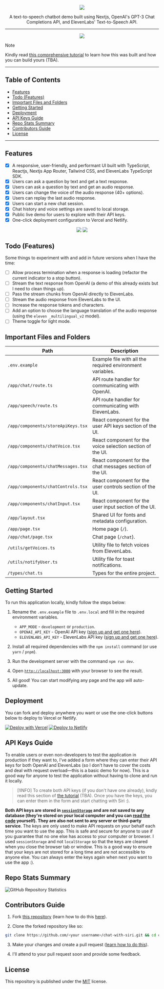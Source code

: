<div align="center">

![](./public/logo.svg)

A text-to-speech chatbot demo built using Nextjs, OpenAI's GPT-3 Chat Completions API, and ElevenLabs' Text-to-Speech API.

---

![](./public/demo.png)

</div>

> [!NOTE]
>
> Kindly read [this comprehensive tutorial]() to learn how this was built and how you can build yours (TBA).

---

## Table of Contents

* [Features](#features)
* [Todo (Features)](#todo-features)
* [Important Files and Folders](#important-files-and-folders)
* [Getting Started](#getting-started)
* [Deployment](#deployment)
* [API Keys Guide](#api-keys-guide)
* [Repo Stats Summary](#repo-stats-summary)
* [Contributors Guide](#contributors-guide)
* [License](#license)

---

## Features

* [x] A responsive, user-friendly, and performant UI built with TypeScript, Reactjs, Nextjs App Router, Tailwind CSS, and ElevenLabs TypeScript SDK.
* [x] Users can ask a question by text and get a text response.
* [x] Users can ask a question by text and get an audio response.
* [x] Users can change the voice of the audio response (40+ options).
* [x] Users can replay the last audio response.
* [x] Users can start a new chat session.
* [x] Chat history and voice settings are saved to local storage.
* [x] Public live demo for users to explore with their API keys.
* [x] One-click deployment configuration to Vercel and Netlify.

<div align="center">

![](./public/flow-dark.png#gh-dark-mode-only)
![](./public/flow-light.png#gh-light-mode-only)

</div>

## Todo (Features)

Some things to experiment with and add in future versions when I have the time:

* [ ] Allow process termination when a response is loading (refactor the current indicator to a stop button).
* [ ] Stream the text response from OpenAI (a demo of this already exists but I need to clean things up).
* [ ] Pass the stream chunks from OpenAI directly to ElevenLabs.
* [ ] Stream the audio response from ElevenLabs to the UI.
* [ ] Increase the response tokens and characters.
* [ ] Add an option to choose the language translation of the audio response (using the `eleven _multilingual_v2` model).
* [ ] Theme toggle for light mode.

## Important Files and Folders

| **Path**                           | **Description**                                 |
| ---------------------------------- | ----------------------------------------------- |
| `.env.example`                     | Example file with all the required environment variables.                           |  
| `/app/chat/route.ts`               | API route handler for communicating with OpenAI.                              |
| `/app/speech/route.ts`             | API route handler for communicating with ElevenLabs.                          |
| `/app/components/storeApiKeys.tsx` | React component for the user API keys section of the UI.                              |
| `/app/components/chatVoice.tsx`    | React component for the voice selection section of the UI.                   |
| `/app/components/chatMessages.tsx` | React component for the chat messages section of the UI.                              |
| `/app/components/chatControls.tsx` | React component for the user controls section of the UI.                              |
| `/app/components/chatInput.tsx`    | React component for the user input section of the UI.                                  |
| `/app/layout.tsx`                  | Shared UI for fonts and metadata configuration.                       |
| `/app/page.tsx`                    | Home page (`/`).                                 |
| `/app/chat/page.tsx`               | Chat page (`/chat`).                             |
| `/utils/getVoices.ts`              | Utility file to fetch voices from ElevenLabs.    |
| `/utils/notifyUser.ts`             | Utility file for toast notifications.            |
| `/types/chat.ts`                   | Types for the entire project.                    |

## Getting Started

To run this application locally, kindly follow the steps below:

1. Rename the `.env.example` file to `.env.local` and fill in the required environment variables.
    * `APP_MODE` - `development` or `production`.
    * `OPENAI_API_KEY` - OpenAI API key ([sign up and get one here](https://platform.openai.com/api-keys)).
    * `ELEVENLABS_API_KEY` - ElevenLabs API key ([sign up and get one here](http://elevenlabs.io/?from=bolajiayodeji2995)).

2. Install all required dependencies with the `npm install` command (or use `yarn` / `pnpm`).

3. Run the development server with the command `npm run dev`.

4. Open [`http://localhost:3000`](http://localhost:3000) with your browser to see the result.

5. All good! You can start modifying any page and the app will auto-update.

## Deployment

You can fork and deploy anywhere you want or use the one-click buttons below to deploy to Vercel or Netlify.

[![Deploy with Vercel](https://vercel.com/button)](https://vercel.com/new/clone?repository-url=https%3A%2F%2Fgithub.com%2FBolajiAyodeji%2Fchat-with-siri&env=APP_MODE=production,OPENAI_API_KEY,ELEVENLABS_API_KEY&envDescription=API%20keys%20needed%20for%20the%20application) [![Deploy to Netlify](https://netlify.com/img/deploy/button.svg)](https://app.netlify.com/start/deploy?repository=https://github.com/bolajiayodeji/chat-with-siri#APP_MODE=production,OPENAI_API_KEY=,ELEVENLABS_API_KEY=)

## API Keys Guide

To enable users or even non-developers to test the application in production if they want to, I've added a form where they can enter their API keys for both OpenAI and ElevenLabs (so I don't have to cover the costs and deal with request overload—this is a basic demo for now). This is a good way for anyone to test the application without having to clone and run it locally.

> [!INFO]
> To create both API keys (if you don't have one already), kndly read this section of [the tutorial]() (TBA). Once you have the keys, you can enter them in the form and start chatting with Siri :).

**Both API keys are stored in [`sessionStorage`](https://developer.mozilla.org/en-US/docs/Web/API/Window/sessionStorage) and are not saved to any database (they're stored on your local computer and you can [read the code](./app/components/storeApiKeys.tsx) yourself). They are also not sent to any server or third-party service**. The keys are only used to make API requests on your behalf each time you want to use the app. This is safe and secure for anyone to use if you guarantee that no one else has access to your computer or browser. I used `sessionStorage` and not `localStorage` so that the keys are cleared when you close the browser tab or window. This is a good way to ensure that your keys are not stored for a long time and are not accessible to anyone else. You can always enter the keys again when next you want to use the app :).

## Repo Stats Summary

![GitHub Repository Statistics](https://repobeats.axiom.co/api/embed/1657554edd83178251445508d38da1b9f03832a6.svg "Repobeats analytics image")

## Contributors Guide

1. Fork [this repository](https://github.com/BolajiAyodeji/chat-with-siri) (learn how to do this [here](https://help.github.com/articles/fork-a-repo)).

2. Clone the forked repository like so:

```bash
git clone https://github.com/<your username>/chat-with-siri.git && cd chat-with-siri
```

3. Make your changes and create a pull request ([learn how to do this](https://docs.github.com/en/github/collaborating-with-issues-and-pull-requests/creating-a-pull-request)).

4. I'll attend to your pull request soon and provide some feedback.

## License

This repository is published under the [MIT](LICENSE) license.
